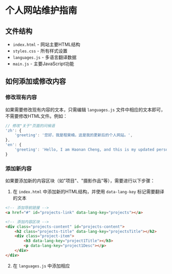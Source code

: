 # 个人网站维护指南

## 文件结构

- `index.html` - 网站主要HTML结构
- `styles.css` - 所有样式设置
- `languages.js` - 多语言翻译数据
- `main.js` - 主要JavaScript功能

## 如何添加或修改内容

### 修改现有内容

如果需要修改现有内容的文本，只需编辑 `languages.js` 文件中相应的文本即可，不需要修改HTML文件。例如：

```javascript
// 修改"关于"页面的问候语
'zh': {
    'greeting': '您好，我是程昊楠，这是我的更新后的个人网站。',
},
'en': {
    'greeting': 'Hello, I am Haonan Cheng, and this is my updated personal website.',
}
```

### 添加新内容

如果要添加新的内容区块（如"项目"、"摄影作品"等），需要进行以下步骤：

1. 在 `index.html` 中添加新的HTML结构，并使用 `data-lang-key` 标记需要翻译的文本

```html
<!-- 添加导航链接 -->
<a href="#" id="projects-link" data-lang-key="projects"></a>

<!-- 添加内容区块 -->
<div class="projects-content" id="projects-content">
    <h2 class="projects-title" data-lang-key="projectsTitle"></h2>
    <div class="project-item">
        <h3 data-lang-key="project1Title"></h3>
        <p data-lang-key="project1Desc"></p>
    </div>
</div>
```

2. 在 `languages.js` 中添加相应